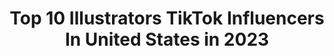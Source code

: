 ---
title: Top 10 Illustrators TikTok Influencers In United States in 2023
description: >-
  Find top illustrators TikTok influencers in United States in 2023. Most popular hashtags: #fyp #drawing #art #artist.
platform: TikTok
hits: 82
text_top: See the best TikTok influencers on inBeat.
text_bottom: Our search engine aggregates 82 TikTok influencers like this in United States for you to collaborate.
profiles:
  - username: "jeffersonmuncy"
    fullname: >-
      jeffersonmuncy
    bio: >-
      Illustrator
    location: "United States"
    followers: 55000
    engagement: 2148
    commentsToLikes: 0.020013
    id: ckacwebqxs7co0i78rs4s62su
    verified: false
    hashtags: "#painting, #illustration, #drawing, #artlessons"
  - username: "downrightsketchy"
    fullname: >-
      downrightsketchy
    bio: >-
      Illustrator ✨ You matter, and I care about you. ✨
    location: "United States"
    followers: 100800
    engagement: 2675
    commentsToLikes: 0.045065
    id: ckcov7puu90y10j23zhyv9a5v
    verified: false
    hashtags: "#webtoon, #webcomic, #love, #mha"
  - username: "jersey.kawaii"
    fullname: >-
      Erika Marie
    bio: >-
      Weeb Illustrator Cosplayer Etsy: KUROshiroCreations Venmo: @Erika-Graff
    location: "United States"
    followers: 29600
    engagement: 1991
    commentsToLikes: 0.071072
    id: ckbexsirgi8gu0j23ucvptzcs
    verified: false
    hashtags: "#weebtiktok, #simp, #animetiktok, #secretanimesociety"
  - username: "sarbolton"
    fullname: >-
      Sar
    bio: >-
      27 | Illustrator | Human
    location: "United States"
    followers: 51000
    engagement: 1915
    commentsToLikes: 0.064219
    id: ckcehkfjypea90j23w1zrdk9x
    verified: false
    hashtags: "#drawing, #halloween2020, #duet, #art"
  - username: "hazel_cant_tiktok"
    fullname: >-
      Mariah Ulrich
    bio: >-
      25 | 🇺🇸 | illustrator ✂️ Hazel: remade by me ✂️ 🌐 ulrich-studios.com 🌐
    location: "United States"
    followers: 18400
    engagement: 3112
    commentsToLikes: 0.051769
    id: ckbknurp9i1z50j23w9hgng0y
    verified: false
    hashtags: "#furryfandom, #fyp, #tiktokartist, #raffle"
  - username: "dxtrose"
    fullname: >-
      Dexter Komakaru
    bio: >-
      19 / Illustrator + Content Creator Shop Below ✍🏼 Goal: 10K he/him 🏳️‍🌈
    location: "United States"
    followers: 2474
    engagement: 2976
    commentsToLikes: 0.063473
    id: ckan17ut4u87v0i7809yty3rz
    verified: false
    hashtags: "#goingpro, #artistsoftiktok, #tiktokdiy, #fyp"
  - username: "pwuffyshop"
    fullname: >-
      Joyce
    bio: >-
      💖✨Polymer Clay Artist and Illustrator ✨💖 ⬇️Shop Charms + Stickers⬇️
    location: "United States"
    followers: 212100
    engagement: 1832
    commentsToLikes: 0.039871
    id: ckcdvsml3f77k0j23lg52kso7
    verified: false
    hashtags: "#amongus, #stickershop, #polymerclay, #polymerclaytutorial"
  - username: "basuragang"
    fullname: >-
      basuragang
    bio: >-
      Barbie girl living in a not Barbie world 🥺 kawaii chicana illustrator 💕
    location: "United States"
    followers: 32500
    engagement: 2114
    commentsToLikes: 0.041947
    id: ckd6jk880cqj00j23rgxpnjh5
    verified: false
    hashtags: "#giveaway, #smallbusinesscheck, #cottagecore, #lesbianearrings"
  - username: "artsy_bre"
    fullname: >-
      artsy_bre
    bio: >-
      I’m just an illustrator and animator at MICA.🥵 ✨20✨
    location: "United States"
    followers: 23300
    engagement: 3063
    commentsToLikes: 0.039543
    id: ck94hnny3kem70j783faf9wef
    verified: false
    hashtags: "#gouachepainting, #artstudent, #drawing, #illustrator"
  - username: "julietschreckinger"
    fullname: >-
      Juliet
    bio: >-
      Illustrator / Artist • NYC • Long Island Instagram: @julietschreckinger
    location: "United States"
    followers: 6272
    engagement: 2364
    commentsToLikes: 0.044204
    id: ckafvjv6ff5cr0i78b2op96cs
    verified: false
    hashtags: "#art, #fy, #tiktokartist, #dotwork"
---
